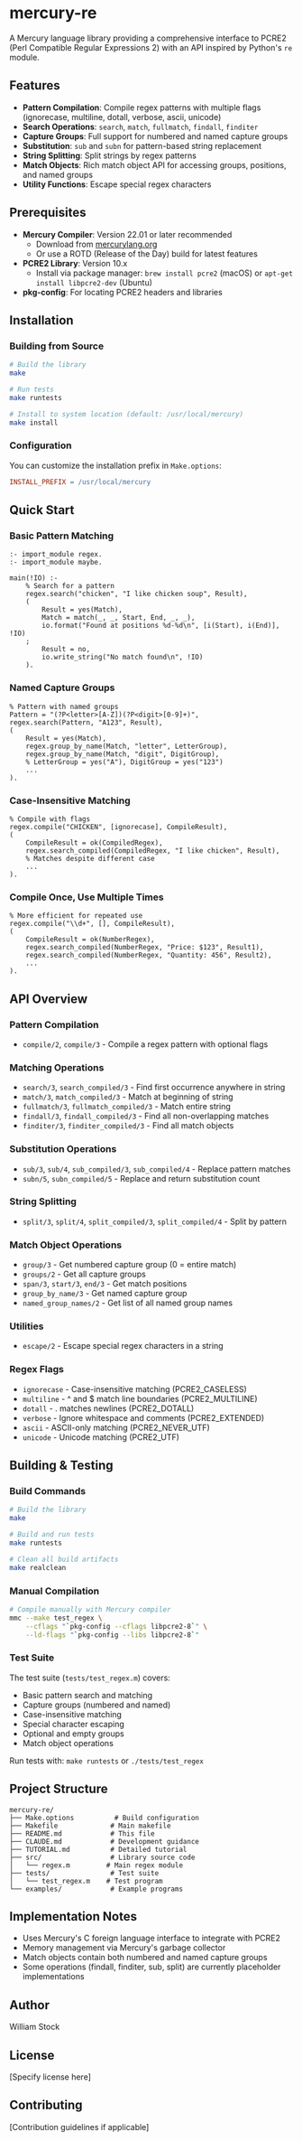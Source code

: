 # mercury-re

A Mercury language library providing a comprehensive interface to PCRE2 (Perl Compatible Regular Expressions 2) with an API inspired by Python's `re` module.

## Features

- **Pattern Compilation**: Compile regex patterns with multiple flags (ignorecase, multiline, dotall, verbose, ascii, unicode)
- **Search Operations**: `search`, `match`, `fullmatch`, `findall`, `finditer`
- **Capture Groups**: Full support for numbered and named capture groups
- **Substitution**: `sub` and `subn` for pattern-based string replacement
- **String Splitting**: Split strings by regex patterns
- **Match Objects**: Rich match object API for accessing groups, positions, and named groups
- **Utility Functions**: Escape special regex characters

## Prerequisites

- **Mercury Compiler**: Version 22.01 or later recommended
  - Download from [mercurylang.org](https://www.mercurylang.org/)
  - Or use a ROTD (Release of the Day) build for latest features
- **PCRE2 Library**: Version 10.x
  - Install via package manager: `brew install pcre2` (macOS) or `apt-get install libpcre2-dev` (Ubuntu)
- **pkg-config**: For locating PCRE2 headers and libraries

## Installation

### Building from Source

```bash
# Build the library
make

# Run tests
make runtests

# Install to system location (default: /usr/local/mercury)
make install
```

### Configuration

You can customize the installation prefix in `Make.options`:

```makefile
INSTALL_PREFIX = /usr/local/mercury
```

## Quick Start

### Basic Pattern Matching

```mercury
:- import_module regex.
:- import_module maybe.

main(!IO) :-
    % Search for a pattern
    regex.search("chicken", "I like chicken soup", Result),
    (
        Result = yes(Match),
        Match = match(_, _, Start, End, _, _),
        io.format("Found at positions %d-%d\n", [i(Start), i(End)], !IO)
    ;
        Result = no,
        io.write_string("No match found\n", !IO)
    ).
```

### Named Capture Groups

```mercury
% Pattern with named groups
Pattern = "(?P<letter>[A-Z])(?P<digit>[0-9]+)",
regex.search(Pattern, "A123", Result),
(
    Result = yes(Match),
    regex.group_by_name(Match, "letter", LetterGroup),
    regex.group_by_name(Match, "digit", DigitGroup),
    % LetterGroup = yes("A"), DigitGroup = yes("123")
    ...
).
```

### Case-Insensitive Matching

```mercury
% Compile with flags
regex.compile("CHICKEN", [ignorecase], CompileResult),
(
    CompileResult = ok(CompiledRegex),
    regex.search_compiled(CompiledRegex, "I like chicken", Result),
    % Matches despite different case
    ...
).
```

### Compile Once, Use Multiple Times

```mercury
% More efficient for repeated use
regex.compile("\\d+", [], CompileResult),
(
    CompileResult = ok(NumberRegex),
    regex.search_compiled(NumberRegex, "Price: $123", Result1),
    regex.search_compiled(NumberRegex, "Quantity: 456", Result2),
    ...
).
```

## API Overview

### Pattern Compilation

- `compile/2`, `compile/3` - Compile a regex pattern with optional flags

### Matching Operations

- `search/3`, `search_compiled/3` - Find first occurrence anywhere in string
- `match/3`, `match_compiled/3` - Match at beginning of string
- `fullmatch/3`, `fullmatch_compiled/3` - Match entire string
- `findall/3`, `findall_compiled/3` - Find all non-overlapping matches
- `finditer/3`, `finditer_compiled/3` - Find all match objects

### Substitution Operations

- `sub/3`, `sub/4`, `sub_compiled/3`, `sub_compiled/4` - Replace pattern matches
- `subn/5`, `subn_compiled/5` - Replace and return substitution count

### String Splitting

- `split/3`, `split/4`, `split_compiled/3`, `split_compiled/4` - Split by pattern

### Match Object Operations

- `group/3` - Get numbered capture group (0 = entire match)
- `groups/2` - Get all capture groups
- `span/3`, `start/3`, `end/3` - Get match positions
- `group_by_name/3` - Get named capture group
- `named_group_names/2` - Get list of all named group names

### Utilities

- `escape/2` - Escape special regex characters in a string

### Regex Flags

- `ignorecase` - Case-insensitive matching (PCRE2_CASELESS)
- `multiline` - ^ and $ match line boundaries (PCRE2_MULTILINE)
- `dotall` - . matches newlines (PCRE2_DOTALL)
- `verbose` - Ignore whitespace and comments (PCRE2_EXTENDED)
- `ascii` - ASCII-only matching (PCRE2_NEVER_UTF)
- `unicode` - Unicode matching (PCRE2_UTF)

## Building & Testing

### Build Commands

```bash
# Build the library
make

# Build and run tests
make runtests

# Clean all build artifacts
make realclean
```

### Manual Compilation

```bash
# Compile manually with Mercury compiler
mmc --make test_regex \
    --cflags "`pkg-config --cflags libpcre2-8`" \
    --ld-flags "`pkg-config --libs libpcre2-8`"
```

### Test Suite

The test suite (`tests/test_regex.m`) covers:
- Basic pattern search and matching
- Capture groups (numbered and named)
- Case-insensitive matching
- Special character escaping
- Optional and empty groups
- Match object operations

Run tests with: `make runtests` or `./tests/test_regex`

## Project Structure

```
mercury-re/
├── Make.options          # Build configuration
├── Makefile             # Main makefile
├── README.md            # This file
├── CLAUDE.md            # Development guidance
├── TUTORIAL.md          # Detailed tutorial
├── src/                 # Library source code
│   └── regex.m         # Main regex module
├── tests/               # Test suite
│   └── test_regex.m    # Test program
└── examples/            # Example programs
```

## Implementation Notes

- Uses Mercury's C foreign language interface to integrate with PCRE2
- Memory management via Mercury's garbage collector
- Match objects contain both numbered and named capture groups
- Some operations (findall, finditer, sub, split) are currently placeholder implementations

## Author

William Stock

## License

[Specify license here]

## Contributing

[Contribution guidelines if applicable]
